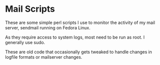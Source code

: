 # Mail Scripts

These are some simple perl scripts I use to monitor the activity of my mail
server, sendmail running on Fedora Linux.

As they require access to system logs, most need to be run as root. I generally
use sudo.

These are old code that occasionally gets tweaked to handle changes in logfile
formats or mailserver changes.
